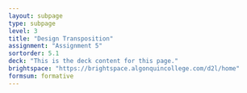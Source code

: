 ```yaml
---
layout: subpage
type: subpage
level: 3
title: "Design Transposition"
assignment: "Assignment 5"
sortorder: 5.1
deck: "This is the deck content for this page."
brightspace: "https://brightspace.algonquincollege.com/d2l/home"
formsum: formative
---
```

